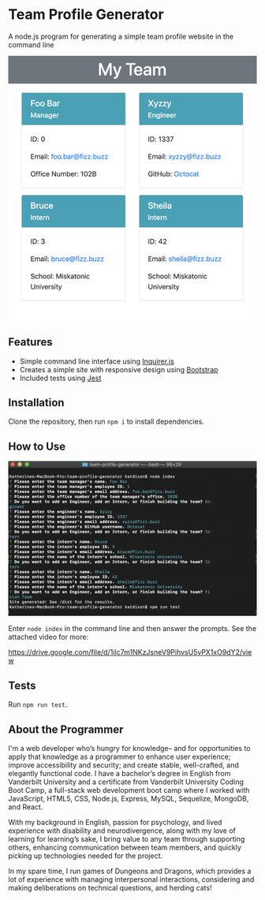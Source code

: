 # Team Profile Generator

A node.js program for generating a simple team profile website in the command line

![A screenshot of a completed Team Profile website](./assets/screenshot-2.png)

## Features

- Simple command line interface using [Inquirer.js](https://www.npmjs.com/package/inquirer)
- Creates a simple site with responsive design using [Bootstrap](https://getbootstrap.com/)
- Included tests using [Jest](https://jestjs.io/)

## Installation

Clone the repository, then run `npm i` to install dependencies.

## How to Use

![A screenshot of the program running in the command line](./assets/screenshot.png)

Enter `node index` in the command line and then answer the prompts. See the attached video for more: 

https://drive.google.com/file/d/1iIc7m1NKzJsneV9PihvsU5vPX1xO9dY2/view

## Tests

Run `npm run test`.

## About the Programmer

I'm a web developer who’s hungry for knowledge– and for opportunities to apply that knowledge as a programmer to enhance user experience; improve accessibility and security; and create stable, well-crafted, and elegantly functional code. I have a bachelor’s degree in English from Vanderbilt University and a certificate from Vanderbilt University Coding Boot Camp, a full-stack web development boot camp where I worked with JavaScript, HTML5, CSS, Node.js, Express, MySQL, Sequelize, MongoDB, and React.

With my background in English, passion for psychology, and lived experience with disability and neurodivergence, along with my love of learning for learning’s sake, I bring value to any team through supporting others, enhancing communication between team members, and quickly picking up technologies needed for the project.

In my spare time, I run games of Dungeons and Dragons, which provides a lot of experience with managing interpersonal interactions, considering and making deliberations on technical questions, and herding cats!
